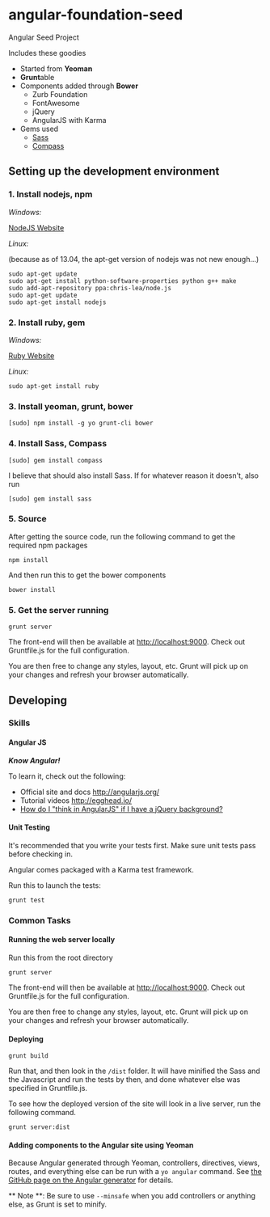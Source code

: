 angular-foundation-seed
=======================

Angular Seed Project

Includes these goodies

* Started from **Yeoman**
* **Grunt**able
* Components added through **Bower**
  * Zurb Foundation
  * FontAwesome
  * jQuery
  * AngularJS with Karma
* Gems used
    * [Sass](http://sass-lang.com/)
    * [Compass](http://compass-style.org/)

## Setting up the development environment ##

### 1. Install nodejs, npm ###

*Windows:*

[NodeJS Website](http://nodejs.org/download/)

*Linux:*

(because as of 13.04, the apt-get version of nodejs was not new enough...)

```
sudo apt-get update  
sudo apt-get install python-software-properties python g++ make  
sudo add-apt-repository ppa:chris-lea/node.js
sudo apt-get update
sudo apt-get install nodejs
```

### 2. Install ruby, gem ###

*Windows:*

[Ruby Website](http://rubyinstaller.org/downloads/)

*Linux:*

```
sudo apt-get install ruby
```

### 3. Install yeoman, grunt, bower ###

```
[sudo] npm install -g yo grunt-cli bower
```


### 4. Install Sass, Compass ###
```
[sudo] gem install compass
```

I believe that should also install Sass. If for whatever reason it doesn't, also run
```
[sudo] gem install sass
```

### 5. Source ###

After getting the source code, run the following command to get the required npm packages

```
npm install
```

And then run this to get the bower components

```
bower install
```

### 5. Get the server running ###
```
grunt server
```
The front-end will then be available at <http://localhost:9000>. Check out Gruntfile.js for the full configuration.

You are then free to change any styles, layout, etc. Grunt will pick up on your changes and refresh your browser automatically.


## Developing ##

### Skills ###

#### Angular JS ####

***Know Angular!***

To learn it, check out the following:

 - Official site and docs <http://angularjs.org/>
 - Tutorial videos <http://egghead.io/>
 - [How do I "think in AngularJS" if I have a jQuery background?](http://stackoverflow.com/questions/14994391/)

#### Unit Testing ####
It's recommended that you write your tests first. Make sure unit tests pass before checking in.

Angular comes packaged with a Karma test framework.

Run this to launch the tests:
```
grunt test
```

### Common Tasks ###

#### Running the web server locally ####

Run this from the root directory
```
grunt server
```
The front-end will then be available at <http://localhost:9000>. Check out Gruntfile.js for the full configuration.

You are then free to change any styles, layout, etc. Grunt will pick up on your changes and refresh your browser automatically.


#### Deploying ####

```
grunt build
```

Run that, and then look in the ` /dist ` folder. It will have minified the Sass and the Javascript and run the tests by then, and done whatever else was specified in Gruntfile.js.

To see how the deployed version of the site will look in a live server, run the following command.
```
grunt server:dist
```


#### Adding components to the Angular site using Yeoman ####

Because Angular generated through Yeoman, controllers, directives, views, routes, and everything else can be run with a `yo angular` command. See [the GitHub page on the Angular generator](https://github.com/yeoman/generator-angular) for details.

** Note **: Be sure to use ` --minsafe ` when you add controllers or anything else, as Grunt is set to minify.

